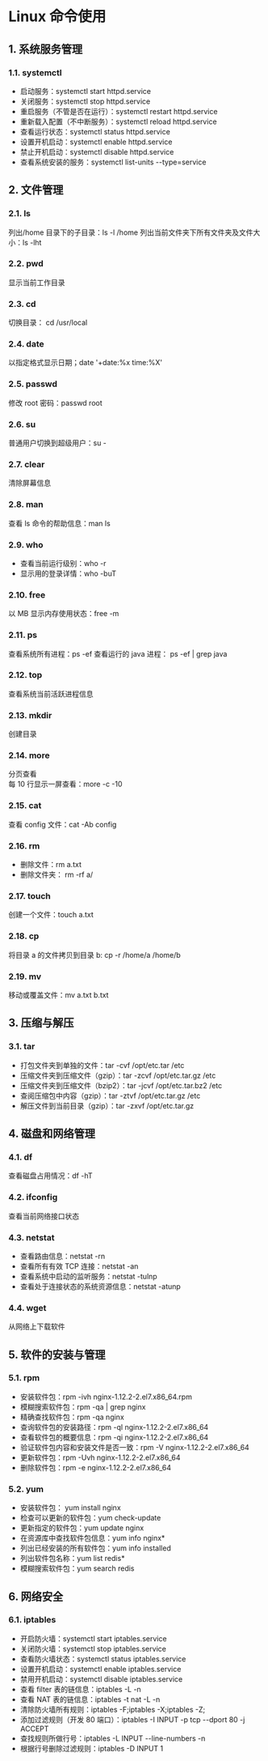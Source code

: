 # Linux 命令使用

## 1. 系统服务管理

### 1.1. systemctl

- 启动服务：systemctl start httpd.service
- 关闭服务：systemctl stop httpd.service
- 重启服务（不管是否在运行）：systemctl restart httpd.service
- 重新载入配置（不中断服务）：systemctl reload httpd.service
- 查看运行状态：systemctl status httpd.service
- 设置开机启动：systemctl enable httpd.service
- 禁止开机启动：systemctl disable httpd.service
- 查看系统安装的服务：systemctl list-units --type=service

## 2. 文件管理

### 2.1. ls

列出/home 目录下的子目录：ls -l /home
列出当前文件夹下所有文件夹及文件大小：ls -lht

### 2.2. pwd

显示当前工作目录

### 2.3. cd

切换目录： cd /usr/local

### 2.4. date

以指定格式显示日期；date '+date:%x time:%X'

### 2.5. passwd

修改 root 密码：passwd root

### 2.6. su

普通用户切换到超级用户：su -

### 2.7. clear

清除屏幕信息

### 2.8. man

查看 ls 命令的帮助信息：man ls

### 2.9. who

- 查看当前运行级别：who -r
- 显示用的登录详情：who -buT

### 2.10. free

以 MB 显示内存使用状态：free -m

### 2.11. ps

查看系统所有进程：ps -ef
查看运行的 java 进程： ps -ef | grep java

### 2.12. top

查看系统当前活跃进程信息

### 2.13. mkdir

创建目录

### 2.14. more

分页查看  
每 10 行显示一屏查看：more -c -10

### 2.15. cat

查看 config 文件：cat -Ab config

### 2.16. rm

- 删除文件：rm a.txt
- 删除文件夹： rm -rf a/

### 2.17. touch

创建一个文件：touch a.txt

### 2.18. cp

将目录 a 的文件拷贝到目录 b: cp -r /home/a /home/b

### 2.19. mv

移动或覆盖文件：mv a.txt b.txt

## 3. 压缩与解压

### 3.1. tar

- 打包文件夹到单独的文件：tar -cvf /opt/etc.tar /etc
- 压缩文件夹到压缩文件（gzip）：tar -zcvf /opt/etc.tar.gz /etc
- 压缩文件夹到压缩文件（bzip2）：tar -jcvf /opt/etc.tar.bz2 /etc
- 查阅压缩包中内容（gzip）：tar -ztvf /opt/etc.tar.gz /etc
- 解压文件到当前目录（gzip）：tar -zxvf /opt/etc.tar.gz

## 4. 磁盘和网络管理

### 4.1. df

查看磁盘占用情况：df -hT

### 4.2. ifconfig

查看当前网络接口状态

### 4.3. netstat

- 查看路由信息：netstat -rn
- 查看所有有效 TCP 连接：netstat -an
- 查看系统中启动的监听服务：netstat -tulnp
- 查看处于连接状态的系统资源信息：netstat -atunp

### 4.4. wget

从网络上下载软件

## 5. 软件的安装与管理

### 5.1. rpm

- 安装软件包：rpm -ivh nginx-1.12.2-2.el7.x86_64.rpm
- 模糊搜索软件包：rpm -qa | grep nginx
- 精确查找软件包：rpm -qa nginx
- 查询软件包的安装路径：rpm -ql nginx-1.12.2-2.el7.x86_64
- 查看软件包的概要信息：rpm -qi nginx-1.12.2-2.el7.x86_64
- 验证软件包内容和安装文件是否一致：rpm -V nginx-1.12.2-2.el7.x86_64
- 更新软件包：rpm -Uvh nginx-1.12.2-2.el7.x86_64
- 删除软件包：rpm -e nginx-1.12.2-2.el7.x86_64

### 5.2. yum

- 安装软件包： yum install nginx
- 检查可以更新的软件包：yum check-update
- 更新指定的软件包：yum update nginx
- 在资源库中查找软件包信息：yum info nginx\*
- 列出已经安装的所有软件包：yum info installed
- 列出软件包名称：yum list redis\*
- 模糊搜索软件包：yum search redis

## 6. 网络安全

### 6.1. iptables

- 开启防火墙：systemctl start iptables.service
- 关闭防火墙：systemctl stop iptables.service
- 查看防火墙状态：systemctl status iptables.service
- 设置开机启动：systemctl enable iptables.service
- 禁用开机启动：systemctl disable iptables.service
- 查看 filter 表的链信息：iptables -L -n
- 查看 NAT 表的链信息：iptables -t nat -L -n
- 清除防火墙所有规则：iptables -F;iptables -X;iptables -Z;
- 添加过滤规则（开发 80 端口）：iptables -I INPUT -p tcp --dport 80 -j ACCEPT
- 查找规则所做行号：iptables -L INPUT --line-numbers -n
- 根据行号删除过滤规则：iptables -D INPUT 1
